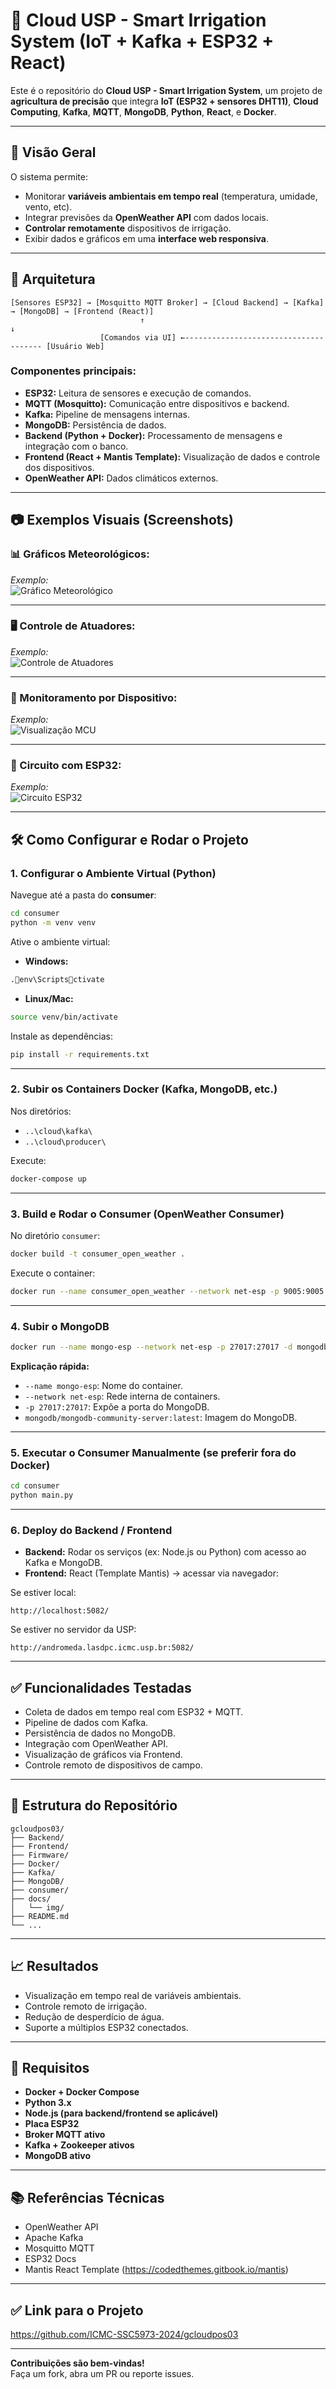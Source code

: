 
# 🌱 Cloud USP - Smart Irrigation System (IoT + Kafka + ESP32 + React)

Este é o repositório do **Cloud USP - Smart Irrigation System**, um projeto de **agricultura de precisão** que integra **IoT (ESP32 + sensores DHT11)**, **Cloud Computing**, **Kafka**, **MQTT**, **MongoDB**, **Python**, **React**, e **Docker**.

---

## 📌 Visão Geral

O sistema permite:

- Monitorar **variáveis ambientais em tempo real** (temperatura, umidade, vento, etc).
- Integrar previsões da **OpenWeather API** com dados locais.
- **Controlar remotamente** dispositivos de irrigação.
- Exibir dados e gráficos em uma **interface web responsiva**.

---

## 🧱 Arquitetura

```plaintext
[Sensores ESP32] → [Mosquitto MQTT Broker] → [Cloud Backend] → [Kafka] → [MongoDB] → [Frontend (React)]
                             ↑                                                    ↓
                    [Comandos via UI] ←-------------------------------------- [Usuário Web]
```

### Componentes principais:

- **ESP32:** Leitura de sensores e execução de comandos.
- **MQTT (Mosquitto):** Comunicação entre dispositivos e backend.
- **Kafka:** Pipeline de mensagens internas.
- **MongoDB:** Persistência de dados.
- **Backend (Python + Docker):** Processamento de mensagens e integração com o banco.
- **Frontend (React + Mantis Template):** Visualização de dados e controle dos dispositivos.
- **OpenWeather API:** Dados climáticos externos.

---

## 📷 Exemplos Visuais (Screenshots)

### 📊 Gráficos Meteorológicos:

*Exemplo:*  
![Gráfico Meteorológico](./docs/img/grafico_meteorologico.png)

---

### 🖥️ Controle de Atuadores:

*Exemplo:*  
![Controle de Atuadores](./docs/img/controle_atuadores.png)

---

### 📡 Monitoramento por Dispositivo:

*Exemplo:*  
![Visualização MCU](./docs/img/dados_mcus.png)

---

### 🔌 Circuito com ESP32:

*Exemplo:*  
![Circuito ESP32](./docs/img/circuito_esp32.png)

---

## 🛠️ Como Configurar e Rodar o Projeto

### 1. Configurar o Ambiente Virtual (Python)

Navegue até a pasta do **consumer**:

```bash
cd consumer
python -m venv venv
```

Ative o ambiente virtual:

- **Windows:**
```bash
.env\Scriptsctivate
```
- **Linux/Mac:**
```bash
source venv/bin/activate
```

Instale as dependências:

```bash
pip install -r requirements.txt
```

---

### 2. Subir os Containers Docker (Kafka, MongoDB, etc.)

Nos diretórios:

- `..\cloud\kafka\`
- `..\cloud\producer\`

Execute:

```bash
docker-compose up
```

---

### 3. Build e Rodar o Consumer (OpenWeather Consumer)

No diretório `consumer`:

```bash
docker build -t consumer_open_weather .
```

Execute o container:

```bash
docker run --name consumer_open_weather --network net-esp -p 9005:9005 -d consumer_open_weather
```

---

### 4. Subir o MongoDB

```bash
docker run --name mongo-esp --network net-esp -p 27017:27017 -d mongodb/mongodb-community-server:latest
```

**Explicação rápida:**

- `--name mongo-esp`: Nome do container.
- `--network net-esp`: Rede interna de containers.
- `-p 27017:27017`: Expõe a porta do MongoDB.
- `mongodb/mongodb-community-server:latest`: Imagem do MongoDB.

---

### 5. Executar o Consumer Manualmente (se preferir fora do Docker)

```bash
cd consumer
python main.py
```

---

### 6. Deploy do Backend / Frontend

- **Backend:** Rodar os serviços (ex: Node.js ou Python) com acesso ao Kafka e MongoDB.
- **Frontend:** React (Template Mantis) → acessar via navegador:

Se estiver local:

```
http://localhost:5082/
```

Se estiver no servidor da USP:

```
http://andromeda.lasdpc.icmc.usp.br:5082/
```

---

## ✅ Funcionalidades Testadas

- Coleta de dados em tempo real com ESP32 + MQTT.
- Pipeline de dados com Kafka.
- Persistência de dados no MongoDB.
- Integração com OpenWeather API.
- Visualização de gráficos via Frontend.
- Controle remoto de dispositivos de campo.

---

## 📂 Estrutura do Repositório

```plaintext
gcloudpos03/
├── Backend/
├── Frontend/
├── Firmware/
├── Docker/
├── Kafka/
├── MongoDB/
├── consumer/
├── docs/
│   └── img/
├── README.md
└── ...
```

---

## 📈 Resultados

- Visualização em tempo real de variáveis ambientais.
- Controle remoto de irrigação.
- Redução de desperdício de água.
- Suporte a múltiplos ESP32 conectados.

---

## 🧪 Requisitos

- **Docker + Docker Compose**
- **Python 3.x**
- **Node.js (para backend/frontend se aplicável)**
- **Placa ESP32**
- **Broker MQTT ativo**
- **Kafka + Zookeeper ativos**
- **MongoDB ativo**

---

## 📚 Referências Técnicas

- OpenWeather API
- Apache Kafka
- Mosquitto MQTT
- ESP32 Docs
- Mantis React Template (https://codedthemes.gitbook.io/mantis)

---

## ✅ Link para o Projeto

https://github.com/ICMC-SSC5973-2024/gcloudpos03

---

**Contribuições são bem-vindas!**  
Faça um fork, abra um PR ou reporte issues.
